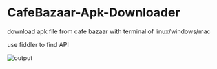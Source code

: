 # CafeBazaar-Apk-Downloader
download apk file from cafe bazaar with terminal of linux/windows/mac

use fiddler to find API

![output](https://user-images.githubusercontent.com/77892796/178841073-016d34b3-7192-419d-b341-403ba48eb28b.png)
